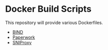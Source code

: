 # Docker Build Scripts

This repository will provide various Dockerfiles.

* [BIND](bind/README.md)
* [Paperwork](paperwork/README.md)
* [SNIProxy](sniproxy/README.md)



